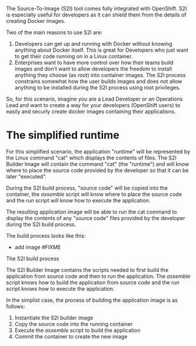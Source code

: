 The Source-To-Image (S2I) tool comes fully integrated with OpenShift.  S2I is especially useful for developers as it can shield them from the details of creating Docker images.  

Two of the main reasons to use S2I are:

1. Developers can get up and running with Docker without knowing anything about Docker itself.  This is great for Developers who just want to get their code running on in a Linux container.
1. Enterprises want to have more control over how their teams build images and don't want to allow developers the freedom to install anything they choose (as root) into container images.  The S2I process constrains somewhat how the user builds images and does not allow anything to be installed during the S2I process using root privileges. 

So, for this scenario, imagine you are a Lead Developer or an Operations Lead and want to create a way for your developers (OpenShift users) to easily and securly create docker images containing their applications. 

# The simplified runtime

For this simplified scenario, the application "runtime" will be represented by the Linux command "cat" which displays the contents of files.
The S2I Builder Image will contain the command "cat" (the "runtime") and will know where to place the source code provided by the developer so that it can be later "executed". 

During the S2I build process, "source code" will be copied into the container, the _assemble_ script will know where to place the source code and the _run_ script will know how to execute the application.

The resulting application image will be able to run the cat command to display the contents of any "source code" files provided by the developer during the S2I build process. 

The build process looks like this:

- add image #FIXME

The S2I build process

The S2I Builder Image contains the scripts needed to first build the application from source code and then to run the application.
The _assemble_ script knows how to build the application from source code and
the _run_ script knows how to execute the application.  

In the simplist case, the process of building the application image is as follows:

1. Instantiate the S2I builder image
1. Copy the source code into the running container 
1. Execute the _assemble_ script to build the application
1. Commit the container to create the new image


